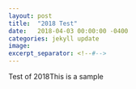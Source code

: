 ```yaml
---
layout: post
title:  "2018 Test"
date:   2018-04-03 00:00:00 -0400
categories: jekyll update
image: 
excerpt_separator: <!--#-->
---
```

Test of 2018<!--#-->This is a sample